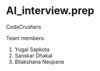 # AI_interview.prep
CodeCrushers

Team members:
1. Yugal Sapkota
2. Sanskar Dhakal
3. Bilakshana Neupane
